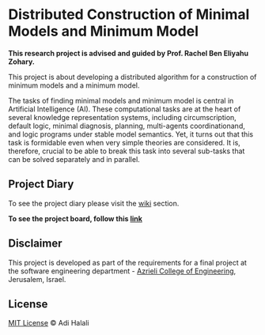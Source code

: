 # Distributed Construction of Minimal Models and Minimum Model
**This research project is advised and guided by Prof. Rachel Ben Eliyahu Zohary.**

This project is about developing a distributed algorithm for a construction of minimum models and a minimum model.

The tasks of finding minimal models and minimum model is central in Artificial Intelligence (AI). These computational tasks are at the heart of several knowledge representation systems, including circumscription, default logic, minimal diagnosis, planning, multi-agents coordinationand, and logic programs under stable model semantics.
Yet, it turns out that this task is formidable even when very simple theories are considered. It is, therefore, crucial to be able to break this task into several sub-tasks that can be solved separately and in parallel. 


## Project Diary
To see the project diary please visit the [wiki](/home) section.

**To see the project board, follow this [link](https://github.com/adihalali/Distributed-Construction-of-Minimal-Models-and-Minimum-Model/projects)**

## Disclaimer
This project is developed as part of the requirements for a final project at the software engineering department - [Azrieli College of Engineering](http://www.jce.ac.il/), Jerusalem, Israel.

## License
[MIT License](../master/LICENSE) © Adi Halali
